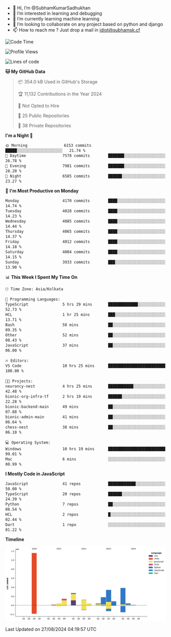 - 👋 Hi, I’m @SubhamKumarSadhukhan
- 👀 I’m interested in learning and debugging
- 🌱 I’m currently learning machine learning
- 💞️ I’m looking to collaborate on any project based on python and django
- 📫 How to reach me ?
      Just drop a mail in idiot@subhamsk.cf

<!---
SubhamKumarSadhukhan/SubhamKumarSadhukhan is a ✨ special ✨ repository because its `README.md` (this file) appears on your GitHub profile.
You can click the Preview link to take a look at your changes.
--->


<!--START_SECTION:waka-->
![Code Time](http://img.shields.io/badge/Code%20Time-2%2C427%20hrs-blue)

![Profile Views](http://img.shields.io/badge/Profile%20Views-1-blue)

![Lines of code](https://img.shields.io/badge/From%20Hello%20World%20I%27ve%20Written-2.9%20million%20lines%20of%20code-blue)

**🐱 My GitHub Data** 

> 📦 354.0 kB Used in GitHub's Storage 
 > 
> 🏆 11,132 Contributions in the Year 2024
 > 
> 🚫 Not Opted to Hire
 > 
> 📜 25 Public Repositories 
 > 
> 🔑 38 Private Repositories 
 > 
**I'm a Night 🦉** 

```text
🌞 Morning                6153 commits        █████░░░░░░░░░░░░░░░░░░░░   21.74 % 
🌆 Daytime                7578 commits        ███████░░░░░░░░░░░░░░░░░░   26.78 % 
🌃 Evening                7981 commits        ███████░░░░░░░░░░░░░░░░░░   28.20 % 
🌙 Night                  6585 commits        ██████░░░░░░░░░░░░░░░░░░░   23.27 % 
```
📅 **I'm Most Productive on Monday** 

```text
Monday                   4170 commits        ████░░░░░░░░░░░░░░░░░░░░░   14.74 % 
Tuesday                  4028 commits        ████░░░░░░░░░░░░░░░░░░░░░   14.23 % 
Wednesday                4085 commits        ████░░░░░░░░░░░░░░░░░░░░░   14.44 % 
Thursday                 4065 commits        ████░░░░░░░░░░░░░░░░░░░░░   14.37 % 
Friday                   4012 commits        ████░░░░░░░░░░░░░░░░░░░░░   14.18 % 
Saturday                 4004 commits        ████░░░░░░░░░░░░░░░░░░░░░   14.15 % 
Sunday                   3933 commits        ███░░░░░░░░░░░░░░░░░░░░░░   13.90 % 
```


📊 **This Week I Spent My Time On** 

```text
🕑︎ Time Zone: Asia/Kolkata

💬 Programming Languages: 
TypeScript               5 hrs 29 mins       █████████████░░░░░░░░░░░░   52.73 % 
HCL                      1 hr 25 mins        ███░░░░░░░░░░░░░░░░░░░░░░   13.71 % 
Bash                     58 mins             ██░░░░░░░░░░░░░░░░░░░░░░░   09.35 % 
Other                    52 mins             ██░░░░░░░░░░░░░░░░░░░░░░░   08.43 % 
JavaScript               37 mins             ██░░░░░░░░░░░░░░░░░░░░░░░   06.00 % 

🔥 Editors: 
VS Code                  10 hrs 25 mins      █████████████████████████   100.00 % 

🐱‍💻 Projects: 
neuroncy-nest            4 hrs 25 mins       ███████████░░░░░░░░░░░░░░   42.48 % 
bionic-org-infra-tf      2 hrs 19 mins       ██████░░░░░░░░░░░░░░░░░░░   22.28 % 
bionic-backend-main      49 mins             ██░░░░░░░░░░░░░░░░░░░░░░░   07.88 % 
bionic-admin-main        41 mins             ██░░░░░░░░░░░░░░░░░░░░░░░   06.64 % 
chess-nest               38 mins             ██░░░░░░░░░░░░░░░░░░░░░░░   06.10 % 

💻 Operating System: 
Windows                  10 hrs 19 mins      █████████████████████████   99.01 % 
Mac                      6 mins              ░░░░░░░░░░░░░░░░░░░░░░░░░   00.99 % 
```

**I Mostly Code in JavaScript** 

```text
JavaScript               41 repos            ████████████░░░░░░░░░░░░░   50.00 % 
TypeScript               20 repos            ██████░░░░░░░░░░░░░░░░░░░   24.39 % 
Python                   7 repos             ██░░░░░░░░░░░░░░░░░░░░░░░   08.54 % 
HCL                      2 repos             █░░░░░░░░░░░░░░░░░░░░░░░░   02.44 % 
Dart                     1 repo              ░░░░░░░░░░░░░░░░░░░░░░░░░   01.22 % 
```



**Timeline**

![Lines of Code chart](https://raw.githubusercontent.com/SubhamKumarSadhukhan/SubhamKumarSadhukhan/main/assets/bar_graph.png)


 Last Updated on 27/08/2024 04:19:57 UTC
<!--END_SECTION:waka-->
